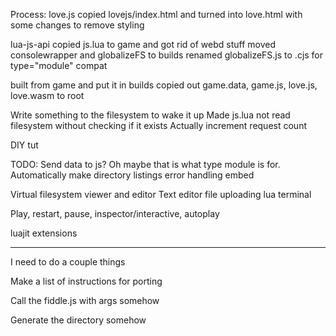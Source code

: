 Process:
love.js
copied lovejs/index.html and turned into love.html with some changes to remove styling

lua-js-api
copied js.lua to game and got rid of webd stuff
moved consolewrapper and globalizeFS to builds
renamed globalizeFS.js to .cjs for type="module" compat

built from game and put it in builds
copied out game.data, game.js, love.js, love.wasm to root

Write something to the filesystem to wake it up
Made js.lua not read filesystem without checking if it exists
Actually increment request count

DIY tut

TODO:
Send data to js? Oh maybe that is what type module is for.
Automatically make directory listings
error handling
embed

Virtual filesystem viewer and editor
Text editor
file uploading
lua terminal

Play, restart, pause, inspector/interactive, autoplay

luajit extensions


---

I need to do a couple things

Make a list of instructions for porting

Call the fiddle.js with args somehow

Generate the directory somehow